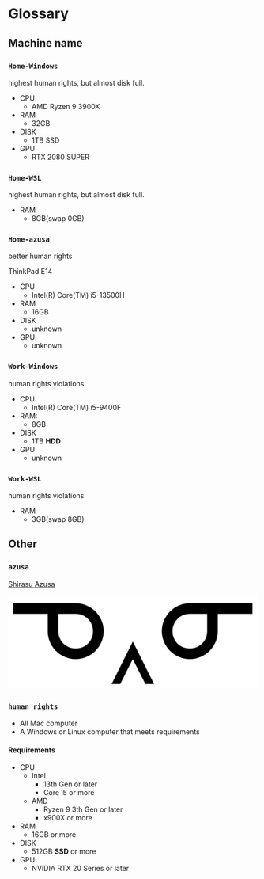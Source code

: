 # Glossary

## Machine name

### `Home-Windows`

highest human rights, but almost disk full.

- CPU
    - AMD Ryzen 9 3900X
- RAM
    - 32GB
- DISK
    - 1TB SSD
- GPU
    - RTX 2080 SUPER

### `Home-WSL`

highest human rights, but almost disk full.

- RAM
    - 8GB(swap 0GB)

### `Home-azusa`

better human rights

ThinkPad E14

- CPU
    - Intel(R) Core(TM) i5-13500H
- RAM
    - 16GB
- DISK
    - unknown
- GPU
    - unknown

### `Work-Windows`

human rights violations

- CPU:
    - Intel(R) Core(TM) i5-9400F
- RAM:
    - 8GB
- DISK
    - 1TB **HDD**
- GPU
    - unknown

### `Work-WSL`

human rights violations

- RAM
    - 3GB(swap 8GB)

## Other

### `azusa`

[Shirasu Azusa](https://bluearchive.fandom.com/wiki/Shirasu_Azusa)

![banitasu](docs/images/banitasu.png)

### `human rights`

- All Mac computer
- A Windows or Linux computer that meets requirements

#### Requirements

- CPU
    - Intel
        - 13th Gen or later
        - Core i5 or more
    - AMD
        - Ryzen 9 3th Gen or later
        - x900X or more
- RAM
    - 16GB or more
- DISK
    - 512GB **SSD** or more
- GPU
    - NVIDIA RTX 20 Series or later
